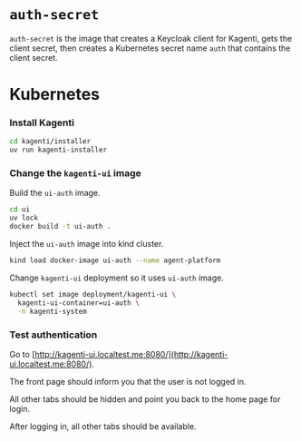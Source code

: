 # `auth-secret`

`auth-secret` is the image that creates a Keycloak client for Kagenti, gets the client secret, then creates a Kubernetes secret name `auth` that contains the client secret.

# Kubernetes

### Install Kagenti

```sh
cd kagenti/installer
uv run kagenti-installer
```

### Change the `kagenti-ui` image

Build the `ui-auth` image.

```sh
cd ui
uv lock
docker build -t ui-auth .
```

Inject the `ui-auth` image into kind cluster.

```sh
kind load docker-image ui-auth --name agent-platform
```

Change `kagenti-ui` deployment so it uses `ui-auth` image.

```sh
kubectl set image deployment/kagenti-ui \
  kagenti-ui-container=ui-auth \
  -n kagenti-system
```

### Test authentication

Go to [http://kagenti-ui.localtest.me:8080/](http://kagenti-ui.localtest.me:8080/).

The front page should inform you that the user is not logged in.

All other tabs should be hidden and point you back to the home page for login.

After logging in, all other tabs should be available.
